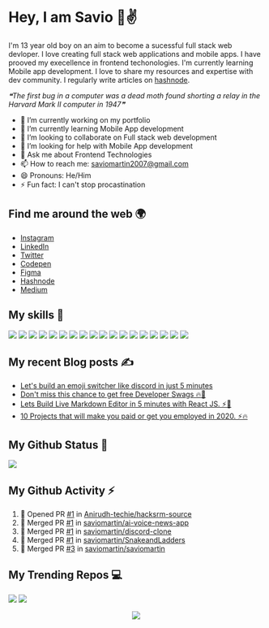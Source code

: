 # Hey, I am Savio 👋✌️
I'm 13 year old boy on an aim to become a sucessful full stack web devloper. I love creating full stack web applications and mobile apps. I have prooved my execellence in frontend techonologies. I'm currently learning Mobile app development. I love to share my resources and expertise with dev community. I regularly write articles on [hashnode](https://savio.xyz/).

<!--STARTS_HERE_QUOTE_README-->
<i>❝The first bug in a computer was a dead moth found shorting a relay in the Harvard Mark II computer in 1947❞</i>
<!--ENDS_HERE_QUOTE_README-->

- 🔭 I’m currently working on my portfolio
- 🌱 I’m currently learning Mobile App development
- 👯 I’m looking to collaborate on Full stack web development
- 🤔 I’m looking for help with Mobile App development
- 💬 Ask me about Frontend Technologies
- 📫 How to reach me: saviomartin2007@gmail.com
- 😄 Pronouns: He/Him
- ⚡ Fun fact: I can't stop procastination
</samp>

## Find me around the web 🌍
- [Instagram](https://www.instagram.com/teen_developer/)
- [LinkedIn](linkedin.com/in/saviomartin)
- [Twitter](https://twitter.com/saviomartin7)
- [Codepen](https://codepen.io/saviomartin/)
- [Figma](https://www.figma.com/@savio)
- [Hashnode](https://hashnode.com/@saviomartin)
- [Medium](https://medium.com/@saviomartin)

## My skills 🚀

![](https://img.shields.io/badge/HTML5-E34F26?style=for-the-badge&logo=html5&logoColor=white)
![](https://img.shields.io/badge/JavaScript-F7DF1E?style=for-the-badge&logo=javascript&logoColor=black)
![](https://img.shields.io/badge/Node.js-43853D?style=for-the-badge&logo=node.js&logoColor=white)
![](https://img.shields.io/badge/CSS3-1572B6?style=for-the-badge&logo=css3&logoColor=white)
![](https://img.shields.io/badge/Sass-CC6699?style=for-the-badge&logo=sass&logoColor=white)
![](https://img.shields.io/badge/Markdown-000000?style=for-the-badge&logo=markdown&logoColor=white)
![](https://img.shields.io/badge/Express.js-404D59?style=for-the-badge)
![](https://img.shields.io/badge/React-20232A?style=for-the-badge&logo=react&logoColor=61DAFB)
![](https://img.shields.io/badge/Tailwind_CSS-38B2AC?style=for-the-badge&logo=tailwind-css&logoColor=white)
![](https://img.shields.io/badge/Bootstrap-563D7C?style=for-the-badge&logo=bootstrap&logoColor=white)
![](https://img.shields.io/badge/Material--UI-0081CB?style=for-the-badge&logo=material-ui&logoColor=white)
![](https://img.shields.io/badge/Redux-593D88?style=for-the-badge&logo=redux&logoColor=white)
![](https://img.shields.io/badge/jQuery-0769AD?style=for-the-badge&logo=jquery&logoColor=white)
![](https://img.shields.io/badge/Netlify-00C7B7?style=for-the-badge&logo=netlify&logoColor=white)
![](https://img.shields.io/badge/MongoDB-4EA94B?style=for-the-badge&logo=mongodb&logoColor=white)
![](https://img.shields.io/badge/Heroku-430098?style=for-the-badge&logo=heroku&logoColor=white)
![](https://img.shields.io/badge/Google_Cloud-4285F4?style=for-the-badge&logo=google-cloud&logoColor=white)
![](https://img.shields.io/badge/figma-0AC97F?style=for-the-badge&logo=figma&logoColor=white)

## My recent Blog posts ✍️
<!-- BLOG-POST-LIST:START -->
- [Let's build an emoji switcher like discord in just 5 minutes](https://savio.xyz/lets-build-an-emoji-switcher-like-discord-in-just-5-minutes)
- [Don't miss this chance to get free Developer Swags  🔥🎁](https://savio.xyz/dont-miss-this-chance-to-get-free-developer-swags)
- [Lets Build Live Markdown Editor in 5 minutes with React JS. ⚡🚀](https://savio.xyz/lets-build-live-markdown-editor-in-5-minutes-with-react-js)
- [10 Projects that will make you paid or get you employed in 2020. ⚡🔥](https://savio.xyz/10-projects-that-make-you-employed-in-2020)
<!-- BLOG-POST-LIST:END -->

## My Github Status 🦸
![](https://github-readme-stats.vercel.app/api?username=saviomartin&bg_color=45,fc00ff,00dbde&title_color=fff&text_color=fff)

## My Github Activity ⚡
<!--START_SECTION:activity-->
1. 💪 Opened PR [#1](https://github.com/Anirudh-techie/hacksrm-source/pull/1) in [Anirudh-techie/hacksrm-source](https://github.com/Anirudh-techie/hacksrm-source)
2. 🎉 Merged PR [#1](https://github.com/saviomartin/ai-voice-news-app/pull/1) in [saviomartin/ai-voice-news-app](https://github.com/saviomartin/ai-voice-news-app)
3. 🎉 Merged PR [#1](https://github.com/saviomartin/discord-clone/pull/1) in [saviomartin/discord-clone](https://github.com/saviomartin/discord-clone)
4. 🎉 Merged PR [#1](https://github.com/saviomartin/SnakeandLadders/pull/1) in [saviomartin/SnakeandLadders](https://github.com/saviomartin/SnakeandLadders)
5. 🎉 Merged PR [#3](https://github.com/saviomartin/saviomartin/pull/3) in [saviomartin/saviomartin](https://github.com/saviomartin/saviomartin)
<!--END_SECTION:activity-->

## My Trending Repos 💻
![](https://github-readme-stats.vercel.app/api/pin/?username=saviomartin&repo=ai-voice-news-app&bg_color=45,fc00ff,00dbde&title_color=fff&text_color=fff)
![](https://github-readme-stats.vercel.app/api/pin/?username=saviomartin&repo=ludo&bg_color=45,fc00ff,00dbde&title_color=fff&text_color=fff)

<p align='center'><img src='https://visitor-badge.laobi.icu/badge?page_id=saviomartin'></p>
